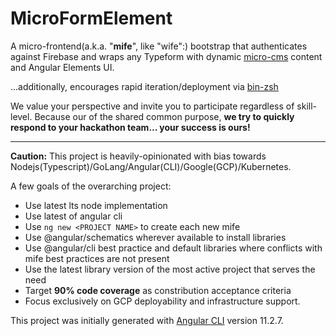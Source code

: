 # MicroFormElement
A micro-frontend(a.k.a. "**mife**", like "wife":) bootstrap that authenticates against Firebase and wraps any Typeform with dynamic [micro-cms](https://github.com/Micro-cosm/micro-cms) content and Angular Elements UI.

...additionally, encourages rapid iteration/deployment via [bin-zsh](https://github.com/wejafoo/bin-zsh)

We value your perspective and invite you to participate regardless of skill-level. Because our of the shared common purpose,
**we try to quickly respond to your hackathon team... your success is ours!**

----
**Caution:**  This project is heavily-opinionated with bias towards Nodejs(Typescript)/GoLang/Angular(CLI)/Google(GCP)/Kubernetes. 

A few goals of the overarching project:

- Use latest lts node implementation
- Use latest of angular cli
- Use `ng new <PROJECT NAME>` to create each new mife
- Use @angular/schematics wherever available to install libraries
- Use @angular/cli best practice and default libraries where conflicts with mife best practices are not present
- Use the latest library version of the most active project that serves the need
- Target **90% code coverage** as constribution acceptance criteria 
- Focus exclusively on GCP deployability and infrastructure support. 

This project was initially generated with [Angular CLI](https://github.com/angular/angular-cli) version 11.2.7.

